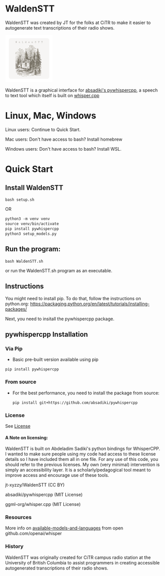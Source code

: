 # WaldenSTT
WaldenSTT was created by JT for the folks at CiTR to make it easier to autogenerate text transcriptions of their radio shows.

<img src="img.png" width="30%" alt="icon">

WaldenSTT is a graphical interface for [absadiki's pywhispercpp](https://github.com/absadiki/pywhispercpp/), a speech to text tool
which itself is built on  [whisper.cpp](https://github.com/ggerganov/whisper.cpp)

# Linux, Mac, Windows

Linux users: Continue to Quick Start.

Mac users: Don't have access to bash? Install homebrew

Windows users: Don't have access to bash? Install WSL.

# Quick Start

## Install WaldenSTT

```
bash setup.sh
```

OR

```
python3 -m venv venv
source venv/bin/activate
pip install pywhispercpp
python3 setup_models.py
```

## Run the program:

```
bash WaldenSTT.sh
```

or run the WaldenSTT.sh program as an executable.

## Instructions

You might need to install pip. To do that, follow the instructions on python.org:
https://packaging.python.org/en/latest/tutorials/installing-packages/

Next, you need to insitall the pywhispercpp package.

## pywhispercpp Installation

### Via Pip

* Basic pre-built version available using pip

```shell
pip install pywhispercpp
```

### From source

* For the best performance, you need to install the package from source:
  
  ```shell
  pip install git+https://github.com/absadiki/pywhispercpp
  ```
### License

See [License](License.md)

#### A Note on licensing: 
WaldenSTT is built on Abdeladim Sadiki's python bindings for WhisperCPP. I wanted to make sure people using my code had access to these license details so I have included them all in one file. For any use of this code, you should refer to the previous licenses. My own (very minimal) intervention is simply an accessibility layer. It is a scholarly/pedagogical tool meant to improve access and encourage use of these tools.

jt-xyzzy/WaldenSTT (CC BY)

absadiki/pywhispercpp (MIT License)

ggml-org/whisper.cpp (MIT License)

### Resources

More info on [available-models-and-languages](https://github.com/openai/whisper?tab=readme-ov-file#available-models-and-languages) from open github.com/openai/whisper

### History

WaldenSTT was originally created for CiTR campus radio station at the University of British Columbia to assist programmers in creating accessible autogenerated transcriptions of their radio shows.
